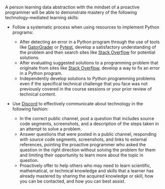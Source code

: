 A person learning data abstraction with the mindset of a proactive programmer
will be able to demonstrate mastery of the following technology-mediated
learning skills:

- Follow a systematic process when using resources to implement Python programs:
    - After detecting an error in a Python program through the use of tools like
      [GatorGrader](https://github.com/GatorEducator/gatorgrader) or
      [Pytest](https://docs.pytest.org/), develop a satisfactory understanding
      of the problem and then search sites like [Stack
      Overflow](https://stackoverflow.com/) for potential solutions.
    - After evaluating suggested solutions to a programming problem that
      originate from sites like [Stack Overflow](https://stackoverflow.com/),
      develop a way to fix an error in a Python program.
    - Independently develop solutions to Python programming problems even if the
      specifical technical challenge that you face was not previously covered in
      the course sessions or your prior review of technical content.

- Use [Discord](https://discord.com/) to effectively communicate about
  technology in the following fashion:
    - In the correct public channel, post a question that includes source
      code segments, screenshots, and a description of the steps taken in an
      attempt to solve a problem.
    - Answer questions that were posted in a public channel, responding with
      source code segments, screenshots, and links to external references,
      pointing the proactive programmer who asked the question in the right
      direction without solving the problem for them and limiting their
      opportunity to learn more about the topic in question.
    - Proactively offer to help others who may need to learn scientific,
      mathematical, or technical knowledge and skills that a learner has already
      mastered by sharing the acquired knowledge or skill, how you can be
      contacted, and how you can best assist.

